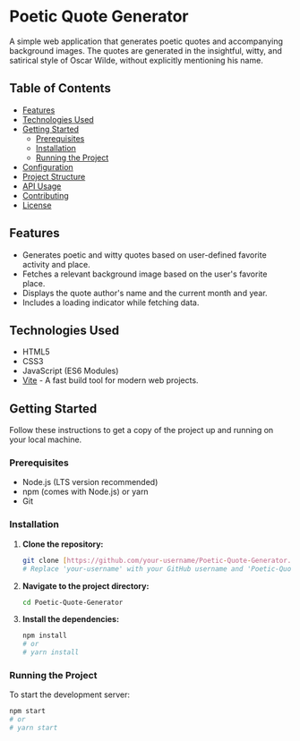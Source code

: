 # Poetic Quote Generator

A simple web application that generates poetic quotes and accompanying background images. The quotes are generated in the insightful, witty, and satirical style of Oscar Wilde, without explicitly mentioning his name.

## Table of Contents

* [Features](#features)
* [Technologies Used](#technologies-used)
* [Getting Started](#getting-started)
    * [Prerequisites](#prerequisites)
    * [Installation](#installation)
    * [Running the Project](#running-the-project)
* [Configuration](#configuration)
* [Project Structure](#project-structure)
* [API Usage](#api-usage)
* [Contributing](#contributing)
* [License](#license)

## Features

* Generates poetic and witty quotes based on user-defined favorite activity and place.
* Fetches a relevant background image based on the user's favorite place.
* Displays the quote author's name and the current month and year.
* Includes a loading indicator while fetching data.

## Technologies Used

* HTML5
* CSS3
* JavaScript (ES6 Modules)
* [Vite](https://vitejs.dev/) - A fast build tool for modern web projects.

## Getting Started

Follow these instructions to get a copy of the project up and running on your local machine.

### Prerequisites

* Node.js (LTS version recommended)
* npm (comes with Node.js) or yarn
* Git

### Installation

1.  **Clone the repository:**
    ```bash
    git clone [https://github.com/your-username/Poetic-Quote-Generator.git](https://github.com/your-username/Poetic-Quote-Generator.git)
    # Replace 'your-username' with your GitHub username and 'Poetic-Quote-Generator' with your repository name
    ```
2.  **Navigate to the project directory:**
    ```bash
    cd Poetic-Quote-Generator
    ```
3.  **Install the dependencies:**
    ```bash
    npm install
    # or
    # yarn install
    ```

### Running the Project

To start the development server:

```bash
npm start
# or
# yarn start
